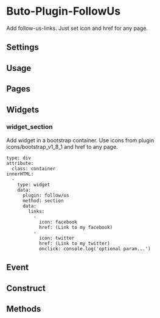 # Buto-Plugin-FollowUs

<p>Add follow-us-links. Just set icon and href for any page.</p>

<a name="key_0"></a>

## Settings



<a name="key_1"></a>

## Usage



<a name="key_2"></a>

## Pages



<a name="key_3"></a>

## Widgets



<a name="key_3_0"></a>

### widget_section

<p>Add widget in a bootstrap container. Use icons from plugin icons/bootstrap_v1_8_1 and href to any page.</p>
<pre><code>type: div
attribute:
  class: container
innerHTML:
  -
    type: widget
    data:
      plugin: follow/us
      method: section
      data:
        links:
          -
            icon: facebook
            href: (Link to my facebook)
          -
            icon: twitter
            href: (Link to my twitter)
            onclick: console.log('optional param...')</code></pre>

<a name="key_4"></a>

## Event



<a name="key_5"></a>

## Construct



<a name="key_6"></a>

## Methods



